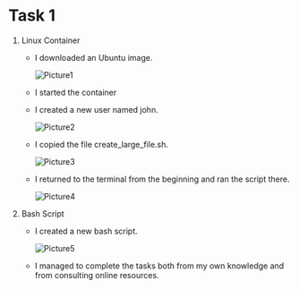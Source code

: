 # Task 1

1. Linux Container
   - I downloaded an Ubuntu image.
     
      ![Picture1](https://github.com/Angelica-Valentina/tremend_intership_task/assets/129442693/7a21fb61-7fbd-4b97-bfd0-44006ffbc46e)

   - I started the container
   - I created a new user named john.
     
      ![Picture2](https://github.com/Angelica-Valentina/tremend_intership_task/assets/129442693/1f46857d-7b9c-4f95-895c-e8fea8437af3)

   - I copied the file create_large_file.sh.
     
      ![Picture3](https://github.com/Angelica-Valentina/tremend_intership_task/assets/129442693/7522eefd-db86-4cce-9d12-649298b4e0b9)

   - I returned to the terminal from the beginning and ran the script there.
     
      ![Picture4](https://github.com/Angelica-Valentina/tremend_intership_task/assets/129442693/b2a1a281-9b48-4fb3-af85-2fe3b5ab2de5)


2. Bash Script
   - I created a new bash script.
     
      ![Picture5](https://github.com/Angelica-Valentina/tremend_intership_task/assets/129442693/b1496c5f-8c8a-4699-bc5b-ddab4f208675)

   - I managed to complete the tasks both from my own knowledge and from consulting online resources.
